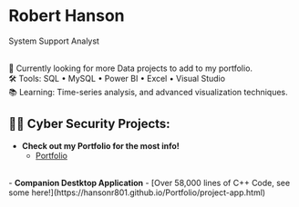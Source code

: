<h1>Robert Hanson<br/> </h1>
System Support Analyst
<br>
<br>

🔭 Currently looking for more Data projects to add to my portfolio. <br>
🛠 Tools: SQL • MySQL • Power BI • Excel • Visual Studio  <br>
📚 Learning: Time-series analysis, and advanced visualization techniques. <br>

<h2>👨‍💻 Cyber Security Projects:</h2>

- <b>Check out my Portfolio for the most info! </b>
  - [Portfolio](https://hansonr801.github.io/Portfolio/)
<br>
- <b>Companion Destktop Application</b>
  - [Over 58,000 lines of C++ Code, see some here!](https://hansonr801.github.io/Portfolio/project-app.html)



